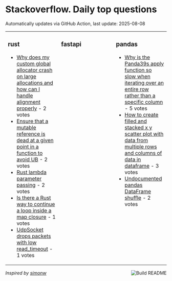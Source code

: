 # Stackoverflow. Daily top questions 

Automatically updates via GitHub Action, last update: <!-- date starts -->2025-08-08<!-- date ends -->


<table><tr><td valign="top" width="33%">

### rust
<!-- rust starts -->
* [Why does my custom global allocator crash on large allocations and how can I handle alignment properly](https://stackoverflow.com/questions/79729778/why-does-my-custom-global-allocator-crash-on-large-allocations-and-how-can-i-ha) - 2 votes
* [Ensure that a mutable reference is dead at a given point in a function to avoid UB](https://stackoverflow.com/questions/79729123/ensure-that-a-mutable-reference-is-dead-at-a-given-point-in-a-function-to-avoid) - 2 votes
* [Rust lambda parameter passing](https://stackoverflow.com/questions/79728482/rust-lambda-parameter-passing) - 2 votes
* [Is there a Rust way to continue a loop inside a map closure](https://stackoverflow.com/questions/79728628/is-there-a-rust-way-to-continue-a-loop-inside-a-map-closure) - 1 votes
* [UdpSocket drops packets with low read_timeout](https://stackoverflow.com/questions/79728527/udpsocket-drops-packets-with-low-read-timeout) - 1 votes
<!-- rust ends -->
</td><td valign="top" width="34%">


### fastapi
<!-- fastapi starts -->

<!-- fastapi ends -->
</td><td valign="top" width="34%">


### pandas
<!-- pandas starts -->
* [Why is the Panda39s apply function so slow when iterating over an entire row rather than a specific column](https://stackoverflow.com/questions/79729107/why-is-the-pandas-apply-function-so-slow-when-iterating-over-an-entire-row-rat) - 5 votes
* [How to create filled and stacked x y scatter plot with data from multiple rows and columns of data in dataframe](https://stackoverflow.com/questions/79728019/how-to-create-filled-and-stacked-x-y-scatter-plot-with-data-from-multiple-rows-a) - 3 votes
* [Undocumented pandas DataFrame shuffle](https://stackoverflow.com/questions/79728399/undocumented-pandas-dataframe-shuffle) - 2 votes
<!-- pandas ends -->
</td></tr></table>

<a href="https://github.com/hp0404/hp0404/actions"><img src="https://github.com/hp0404/hp0404/workflows/Build%20README/badge.svg" align="right" alt="Build README"></a> <p>*Inspired by  [simonw](https://github.com/simonw/simonw)*</p>
